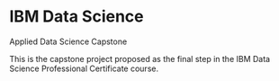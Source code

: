 # IBM Data Science

Applied Data Science Capstone

This is the capstone project proposed as the final step in the IBM Data Science Professional Certificate course.
